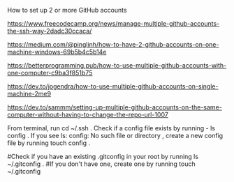 How to set up 2 or more GitHub accounts

<!-- 1 Free Code Camp - mar2018 -->
https://www.freecodecamp.org/news/manage-multiple-github-accounts-the-ssh-way-2dadc30ccaca/

<!-- 2 Medium - jan2018 -->
https://medium.com/@pinglinh/how-to-have-2-github-accounts-on-one-machine-windows-69b5b4c5b14e 

<!-- 3 Medium - jun2020 -->
https://betterprogramming.pub/how-to-use-multiple-github-accounts-with-one-computer-c9ba3f851b75


<!-- 4 dev.to - jul2020 -->
https://dev.to/jogendra/how-to-use-multiple-github-accounts-on-single-machine-2me9

<!-- 5 dev.to - sep2020 -->
https://dev.to/sammm/setting-up-multiple-github-accounts-on-the-same-computer-without-having-to-change-the-repo-url-1007


<!-- Setting up SSH config -->
From terminal, run cd ~/.ssh .
Check if a config file exists by running - ls config . If you see ls: config: No such file or directory , create a new config file by running touch config .

<!-- Setting your user.name and user.email -->
#Check if you have an existing .gitconfig in your root by running ls ~/.gitconfig . 
#If you don't have one, create one by running touch ~/.gitconfig 